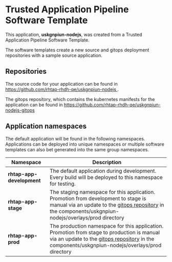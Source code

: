 # Trusted Application Pipeline Software Template

This application, **uskgnpiun-nodejs**, was created from a Trusted Application Pipeline Software Template.

The software templates create a new source and gitops deployment repositories with a sample source application. 

## Repositories

The source code for your application can be found in [https://github.com/rhtap-rhdh-qe/uskgnpiun-nodejs ](https://github.com/rhtap-rhdh-qe/uskgnpiun-nodejs ).
 
The gitops repository, which contains the kubernetes manifests for the application can be found in 
[https://github.com/rhtap-rhdh-qe/uskgnpiun-nodejs-gitops ](https://github.com/rhtap-rhdh-qe/uskgnpiun-nodejs-gitops ) 

## Application namespaces 

The default application will be found in the following namespaces. Applications can be deployed into unique namespaces or multiple software templates can also bet generated into the same group namespaces.  

|  Namespace   |  Description   |  
| -------- | -------- |   
| **rhtap-app-development** | The default application during development. Every build will be deployed to this namespace for testing. | 
| **rhtap-app-stage** | The staging namespace for this application. Promotion from development to stage is manual via an update to the [gitops repository](https://github.com/rhtap-rhdh-qe/uskgnpiun-nodejs-gitops ) in the components/uskgnpiun-nodejs/overlays/prod directory |  
| **rhtap-app-prod** | The production namespace for this application. Promotion from stage to production is manual via an update to the [gitops repository](https://github.com/rhtap-rhdh-qe/uskgnpiun-nodejs-gitops ) in the components/uskgnpiun-nodejs/overlays/prod directory | 
